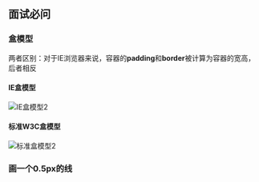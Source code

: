 ## 面试必问

### 盒模型

两者区别：对于IE浏览器来说，容器的**padding**和**border**被计算为容器的宽高，后者相反

#### IE盒模型

![IE盒模型2](E:\study\StudyProjects\lq_fullstack\css\面试\IE盒模型2.png)

#### 标准W3C盒模型

![标准盒模型2](E:\study\StudyProjects\lq_fullstack\css\面试\标准盒模型2.png)

### 画一个0.5px的线

